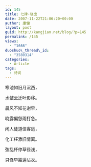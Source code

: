 ```yaml
---
id: 145
title: 七律·晓出
date: 2007-11-22T21:06:20+00:00
author: 康健
layout: post
guid: http://kangjian.net/blog/?p=145
permalink: /145
views:
  - "1666"
duoshuo\_thread\_id:
  - "3580314"
categories:
  - Article
tags:
  - 诗词
---
```

寒池如旧月沉西，

水皱云迁叶影移。

晨风不知花谢早，

晓露偏怨雨打急。

闲人徒道佳客远，

化工枉添旧情离。

弦乱杯停草径浅，

只怪早霜遍沾衣。